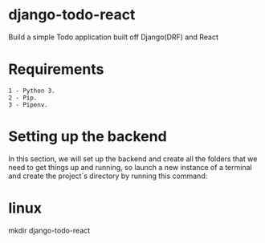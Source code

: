 # django-todo-react

Build a simple Todo application built off Django(DRF) and React


# Requirements

    1 - Python 3.
    2 - Pip.
    3 - Pipenv.

# Setting up the backend

In this section, we will set up the backend and create all the folders that we need to get things up and running, so launch a new instance of a terminal and create the project´s directory by running this command:

# linux

mkdir django-todo-react